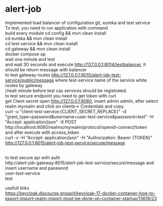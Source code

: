 # alert-job
Implemented load balancer of configuration git, eureka and test service<br>
To test, you need to run application with command<br>
 build every module
cd config &&  mvn clean install<br>
cd eureka && mvn clean install<br>
cd test-service && mvn clean install<br>
cd gateway && mvn clean install<br>
docker compose up<br>
wait one minute and test<br>
and wait 30 seconds and execute  http://127.0.0.1:8014/testbalancer, it should be return message with balancer<br>
to test gateway routes http://127.0.0.1:8015/alert-job-test-service/public/message where test-service name of the service white routes by gateway<br>
//wait minute before test cas services should be registrated.<br>
to test secure endpoint you need to get token with curl <br>
get Client secret open http://127.0.0.1:8080, insert admin admin, after select realm myrealm and click on clients-> Credentials and copy.<br>
curl -u "client-test-service:{CLIENT_SECRET_REPLACE}" -d "grant_type=password&username=user-test-service&password=test"  -H "Accept: application/json" -X POST http://localhost:8080/realms/myrealm/protocol/openid-connect/token
<br>
and after execute with access_token <br>
curl -v -H "Accept: application/json" -H "Authorization: Bearer {TOKEN}" http://127.0.0.1:8015/alert-job-test-service/secure/message

<br>
to test secure api with auth <br> http://alert-job-gateway:8015/alert-job-test-service/secure/message 
and insert username and password <br>
user-test-service<br>
test

usefull links <br>
https://keycloak.discourse.group/t/keycloak-17-docker-container-how-to-export-import-realm-import-must-be-done-on-container-startup/13619/23

